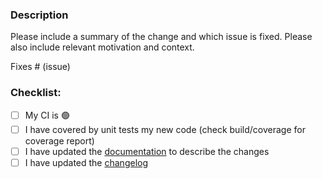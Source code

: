 ### Description

Please include a summary of the change and which issue is fixed. Please also include relevant motivation and context.

Fixes # (issue)

### Checklist:

- [ ] My CI is :green_circle:
- [ ] I have covered by unit tests my new code (check build/coverage for coverage report)
- [ ] I have updated the [documentation](https://github.com/PHPOffice/PHPPresentation/tree/develop/docs) to describe the changes
- [ ] I have updated the [changelog](https://github.com/PHPOffice/PHPPresentation/blob/develop/docs/changes/1.3.0.md)

